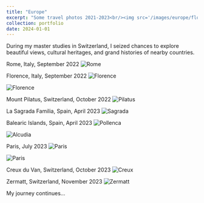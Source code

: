 ```yaml
---
title: "Europe"
excerpt: "Some travel photos 2021-2023<br/><img src='/images/europe/florence1.jpeg'>"
collection: portfolio
date: 2024-01-01
---
```


During my master studies in Switzerland, I seized chances to explore beautiful views, cultural heritages, and grand histories of nearby countries.


Rome, Italy, September 2022
![Rome](/images/europe/rome.jpeg)


Florence, Italy, September 2022
![Florence](/images/europe/florence1.jpeg)

![Florence](/images/europe/florence2.jpeg)


Mount Pilatus, Switzerland, October 2022
![Pilatus](/images/europe/pilatus.jpeg)

La Sagrada Familia, Spain, April 2023
![Sagrada](/images/europe/sagrada.jpeg)

Balearic Islands, Spain, April 2023
![Pollenca](/images/europe/pollenca.jpeg)

![Alcudia](/images/europe/alcudia.jpeg)


Paris, July 2023
![Paris](/images/europe/paris1.jpeg)

![Paris](/images/europe/paris2.jpeg)


Creux du Van, Switzerland, October 2023
![Creux](/images/europe/creux.jpeg)


Zermatt, Switzerland, November 2023
![Zermatt](/images/europe/zermatt.jpeg)


My journey continues...
